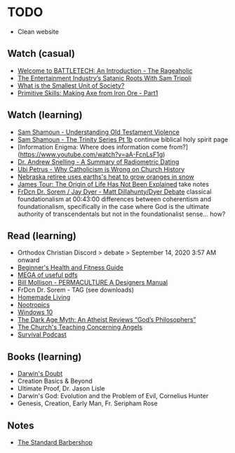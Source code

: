 # TODO

- Clean website

## Watch (casual)

- [Welcome to BATTLETECH: An Introduction - The Rageaholic](https://www.youtube.com/watch?v=h92N63ElI4s&feature=youtu.be)
- [The Entertainment Industry’s Satanic Roots With Sam Tripoli](https://censoredbyjack.com/watch?id=5f517dd4af4ce8069e63da9d)
- [What is the Smallest Unit of Society?](https://www.youtube.com/watch?v=CALAI7YLWZI&feature=youtu.be)
- [Primitive Skills: Making Axe from Iron Ore - Part1](https://www.youtube.com/watch?v=STFeW0cbB7c)

## Watch (learning)

- [Sam Shamoun - Understanding Old Testament Violence](https://www.youtube.com/watch?v=ly-_DC7_CK8)
- [Sam Shamoun - The Trinity Series Pt 1b](https://www.youtube.com/watch?v=VnRHvB_S_K4) continue biblical holy spirit page
- [Information Enigma: Where does information come from?] (https://www.youtube.com/watch?v=aA-FcnLsF1g)
- [Dr. Andrew Snelling - A Summary of Radiometric Dating](https://www.youtube.com/watch?v=5la7SoO6FfY)
- [Ubi Petrus - Why Catholicism is Wrong on Church History](https://www.youtube.com/watch?v=ibZN9U3kbzw)
- [Nebraska retiree uses earths's heat to grow oranges in snow](https://www.youtube.com/watch?v=ZD_3_gsgsnk&app=desktop)
- [James Tour: The Origin of Life Has Not Been Explained](https://www.youtube.com/watch?v=r4sP1E1Jd_Y&app=desktop) take notes
- [FrDcn Dr. Sorem / Jay Dyer - Matt Dillahunty/Dyer Debate](https://www.youtube.com/watch?v=bRCmZhWdyDE&feature=youtu.be) classical foundationalism at 00:43:00 differences between coherentism and foundationalism, specifically in the case where God is the ultimate authority of transcendentals but not in the foundationalist sense... how?

## Read (learning)

- Orthodox Christian Discord > debate > September 14, 2020 3:57 AM onward
- [Beginner's Health and Fitness Guide](http://liamrosen.com/fitness.html)
- [MEGA of useful pdfs](https://mega.nz/folder/F5gWSC5Z#EBSiSty3JW9-uJ6BKGpIVw)
- [Bill Mollison - PERMACULTURE A Designers Manual](https://drive.google.com/file/d/0Bw7yk9jZkHgHV1VwZ2Q4dGNxSW8/view)
- FrDcn Dr. Sorem - TAG (see downloads)
- [Homemade Living](https://pastebin.com/R59gRsPM)
- [Nootropics](https://en.m.wikipedia.org/wiki/Nootropic)
- [Windows 10](https://wiki.installgentoo.com/wiki/Windows_10)
- [The Dark Age Myth: An Atheist Reviews “God’s Philosophers”](https://strangenotions.com/gods-philosophers/)
- [The Church's Teaching Concerning Angels](http://orthodoxinfo.com/death/angels2.aspx)
- [Survival Podcast](http://www.thesurvivalpodcast.com/)

## Books (learning)

- [Darwin's Doubt](https://www.amazon.com/Darwins-Doubt-Explosive-Origin-Intelligent/dp/0062071483)
- Creation Basics & Beyond
- Ultimate Proof, Dr. Jason Lisle
- Darwin's God: Evolution and the Problem of Evil, Cornelius Hunter
- Genesis, Creation, Early Man, Fr. Seripham Rose

## Notes

- [The Standard Barbershop](https://www.thestandardbarbershop.com/)
